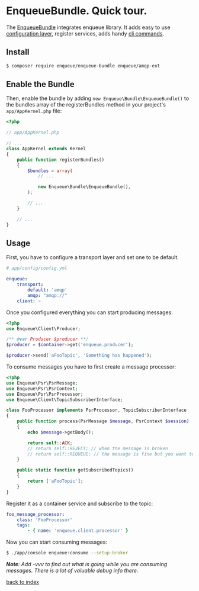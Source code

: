 # EnqueueBundle. Quick tour.

The [EnqueueBundle](https://github.com/php-enqueue/enqueue-bundle) integrates enqueue library.
It adds easy to use [configuration layer](config_reference.md), register services, adds handy [cli commands](cli_commands.md).

## Install

```bash
$ composer require enqueue/enqueue-bundle enqueue/amqp-ext
```

## Enable the Bundle

Then, enable the bundle by adding `new Enqueue\Bundle\EnqueueBundle()` to the bundles array of the registerBundles method in your project's `app/AppKernel.php` file:

```php
<?php

// app/AppKernel.php

// ...
class AppKernel extends Kernel
{
    public function registerBundles()
    {
        $bundles = array(
            // ...

            new Enqueue\Bundle\EnqueueBundle(),
        );

        // ...
    }

    // ...
}
```

## Usage

First, you have to configure a transport layer and set one to be default.

```yaml
# app/config/config.yml

enqueue:
    transport:
        default: 'amqp'
        amqp: "amqp://"
    client: ~
```

Once you configured everything you can start producing messages:

```php
<?php
use Enqueue\Client\Producer;

/** @var Producer $producer **/
$producer = $container->get('enqueue.producer');

$producer->send('aFooTopic', 'Something has happened');
```

To consume messages you have to first create a message processor:

```php
<?php
use Enqueue\Psr\PsrMessage;
use Enqueue\Psr\PsrContext;
use Enqueue\Psr\PsrProcessor;
use Enqueue\Client\TopicSubscriberInterface;

class FooProcessor implements PsrProcessor, TopicSubscriberInterface
{
    public function process(PsrMessage $message, PsrContext $session)
    {
        echo $message->getBody();

        return self::ACK;
        // return self::REJECT; // when the message is broken
        // return self::REQUEUE; // the message is fine but you want to postpone processing
    }

    public static function getSubscribedTopics()
    {
        return ['aFooTopic'];
    }
}
```

Register it as a container service and subscribe to the topic:

```yaml
foo_message_processor:
    class: 'FooProcessor'
    tags:
        - { name: 'enqueue.client.processor' }
```

Now you can start consuming messages:

```bash
$ ./app/console enqueue:consume --setup-broker
```

_**Note**: Add -vvv to find out what is going while you are consuming messages. There is a lot of valuable debug info there._


[back to index](../index.md)
